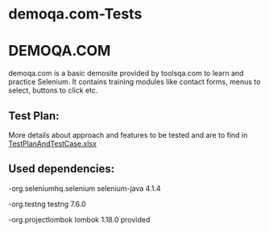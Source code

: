 # demoqa.com-Tests
# DEMOQA.COM 

demoqa.com is a basic demosite provided by toolsqa.com to learn and practice Selenium. It contains training modules like contact forms, menus to select, buttons to click etc.

## Test Plan:

More details about approach and features to be tested and are to find in [TestPlanAndTestCase.xlsx](https://github.com/RadivojeT/demoqa.com-Tests/blob/main/TestPlanAndTestCase.xlsx)


## Used dependencies:

-org.seleniumhq.selenium selenium-java 4.1.4

-org.testng testng 7.6.0 

-org.projectlombok lombok 1.18.0 provided
